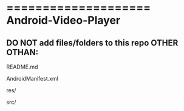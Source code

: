 ====================
Android-Video-Player
====================

DO NOT add files/folders to this repo OTHER OTHAN:
--------------------------------------------------------------------------------
README.md

AndroidManifest.xml

res/

src/
